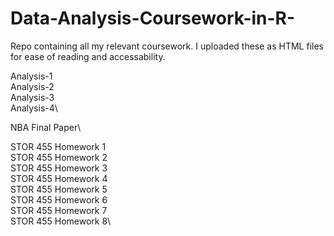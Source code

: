 # Data-Analysis-Coursework-in-R-
Repo containing all my relevant coursework. I uploaded these as HTML files for ease of reading and accessability. 

Analysis-1\
Analysis-2\
Analysis-3\
Analysis-4\

NBA Final Paper\

STOR 455 Homework 1\
STOR 455 Homework 2\
STOR 455 Homework 3\
STOR 455 Homework 4\
STOR 455 Homework 5\
STOR 455 Homework 6\
STOR 455 Homework 7\
STOR 455 Homework 8\
